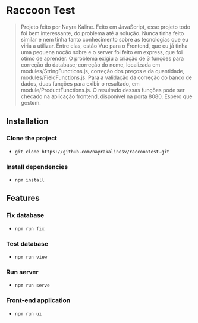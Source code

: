 # Raccoon Test
> Projeto feito por Nayra Kaline. Feito em JavaScript, esse projeto todo foi bem interessante, do problema até a solução. Nunca tinha feito similar e nem tinha tanto conhecimento sobre as tecnologias que eu viria a utilizar. Entre elas, estão Vue para o Frontend, que eu já tinha uma pequena noção sobre e o server foi feito em express, que foi ótimo de aprender. O problema exigiu a criação de 3 funções para correção do database; correção do nome, localizada em modules/StringFunctions.js, correção dos preços e da quantidade, modules/FieldFunctions.js. Para a validação da correção do banco de dados, duas funções para exibir o resultado, em module/ProductFunctions.js. O resultado dessas funções pode ser checado na aplicação frontend, disponível na porta 8080. Espero que gostem.

## Installation

### Clone the project
- `git clone https://github.com/nayrakalinesv/raccoontest.git`
### Install dependencies
- `npm install`

## Features
### Fix database
-  `npm run fix`

### Test database
- `npm run view`

### Run server
- `npm run serve`

### Front-end application
- `npm run ui`